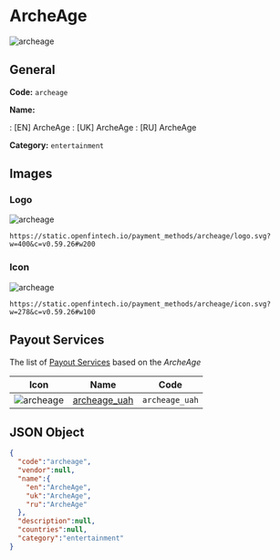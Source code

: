 
# ArcheAge 
![archeage](https://static.openfintech.io/payment_methods/archeage/logo.svg?w=400&c=v0.59.26#w200)  

## General 
**Code:** `archeage` 
 
**Name:** 
 
:	[EN] ArcheAge 
:	[UK] ArcheAge 
:	[RU] ArcheAge 
 
**Category:** `entertainment` 
 

## Images 

### Logo 
![archeage](https://static.openfintech.io/payment_methods/archeage/logo.svg?w=400&c=v0.59.26#w200)  

```
https://static.openfintech.io/payment_methods/archeage/logo.svg?w=400&c=v0.59.26#w200
```  

### Icon 
![archeage](https://static.openfintech.io/payment_methods/archeage/icon.svg?w=278&c=v0.59.26#w100)  

```
https://static.openfintech.io/payment_methods/archeage/icon.svg?w=278&c=v0.59.26#w100
```  

## Payout Services 
 
The list of [Payout Services](/payout-services/) based on the _ArcheAge_ 

|Icon|Name|Code| 
|:---:|:---:|:---:| 
|![archeage](https://static.openfintech.io/payout_methods/archeage/icon.svg?w=278&c=v0.59.26#w40) |[archeage_uah](/payout-services/archeage_uah/)|`archeage_uah`| 
 

## JSON Object 

```json
{
  "code":"archeage",
  "vendor":null,
  "name":{
    "en":"ArcheAge",
    "uk":"ArcheAge",
    "ru":"ArcheAge"
  },
  "description":null,
  "countries":null,
  "category":"entertainment"
}
```  
